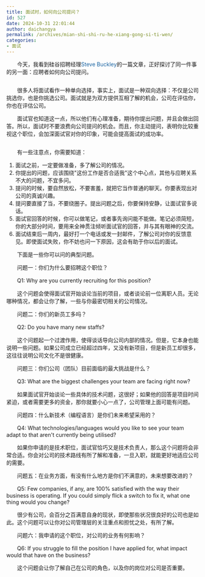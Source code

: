```yaml
---
title: 面试时，如何向公司提问？
id: 527
date: 2024-10-31 22:01:44
author: daichangya
permalink: /archives/mian-shi-shi-ru-he-xiang-gong-si-ti-wen/
categories:
- 面试
---
```



　　今天，我看到硅谷招聘经理<a href="http://voltsteve.blogspot.com/2011/12/assessing-company-questions-you-need-to.html" target="_blank" style="margin:0px; padding:0px; color:rgb(26,100,162); text-decoration:none">Steve
 Buckley</a>的一篇文章，正好探讨了同一件事的另一面：应聘者如何向公司提问。

<img src="http://pic001.cnblogs.com/images/2012/145819/2012082020071133.jpg" alt="" style="margin:0px auto; padding:0px; font-size:12px; border:none; display:block">

　　很多人将面试看作一种单向选择，事实上，面试是一种双向选择：不仅是公司挑选你，也是你挑选公司。面试就是为双方提供互相了解的机会，公司在评估你，你也在评估公司。

　　面试官也知道这一点，所以他们有心理准备，期待你提出问题，并且会做出回答。所以，面试时不要浪费向公司提问的机会。而且，你主动提问，表明你比较重视这个职位，会加深面试官对你的印象，可能会提高面试的成功率。

<img src="http://pic001.cnblogs.com/images/2012/145819/2012082020072181.jpg" alt="" style="margin:0px auto; padding:0px; font-size:12px; border:none; display:block">

　　有一些注意点，你需要知道：

> 
1. 面试之前，一定要做准备，多了解公司的情况。
2. 你提出的问题，应该围绕&quot;这份工作是否合适我&quot;这个中心点，其他与应聘关系不大的问题，不宜多问。
3. 提问的时候，要自然放松，不要害羞，就把它当作普通的聊天。你要表现出对公司的真诚兴趣。
4. 提问要直接了当，不要绕圈子。提出问题之后，你要保持安静，让面试官多说话。
5. 面试官回答的时候，你可以做笔记，或者事先询问能不能做。笔记必须简短，你的大部分时间，要用来全神贯注倾听面试官的回答，并与其有&#30524;神的交流。
6. 面试结束后一周内，最好打一个电话或发一封邮件，了解公司对你的反馈意见。即使面试失败，你不妨也问一下原因，这会有助于你以后的面试。


　　下面是一些你可以问的典型问题。

　　问题一：你们为什么要招聘这个职位？

　　Q1: Why are you currently recruiting for this position?

　　这个问题会使得面试官开始谈论当前的项目，或者谈论前一位离职人员。无论哪种情况，都会让你了解，一些与你最密切相关的公司情况。

　　问题二：你们的新员工多吗？

　　Q2: Do you have many new staffs?

　　这个问题起一个过渡作用，使得谈话导向公司内部的情况。但是，它本身也能说明一些问题。如果公司成立已经超过四年，又没有新项目，但是新员工却很多，这往往说明公司文化不是很健康。

　　问题三：你们公司（团队）目前面临的最大挑战是什么？

　　Q3: What are the biggest challenges your team are facing right now?

　　如果面试官开始谈论一些具体的技术问题，这很好；如果他的回答是项目时间紧迫，或者需要更多的资金，那你就要小心一点了，公司管理上面可能有问题。

　　问题四：什么新技术（编程语言）是你们未来希望采用的？

　　Q4: What technologies/languages would you like to see your team adapt to that aren't currently being utilised?

　　如果你申请的是技术职位，面试官恰巧又是技术负责人，那么这个问题将会非常合适。你会对公司的技术路线有所了解和准备，一旦入职，就能更好地适应公司的需要。

　　问题五：在业务方面，有没有什么地方是你们不满意的，未来想要改进的？

　　Q5: Few companies, if any, are 100% satisfied with the way their business is operating. If you could simply flick a switch to fix it, what one thing would you change?

　　很少有公司，会百分之百满意自身的现状，即使那些状况很良好的公司也是如此。这个问题可以让你对公司管理层的关注重点和担忧之处，有所了解。

　　问题六：我申请的这个职位，对公司的业务有何影响？

　　Q6: If you struggle to fill the position I have applied for, what impact would that have on the business?

　　这个问题会让你了解自己在公司的角色，以及你的岗位对公司是否重要。
